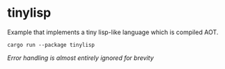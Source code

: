 # tinylisp

Example that implements a tiny lisp-like language which is compiled AOT.

```
cargo run --package tinylisp
```

*Error handling is almost entirely ignored for brevity*
